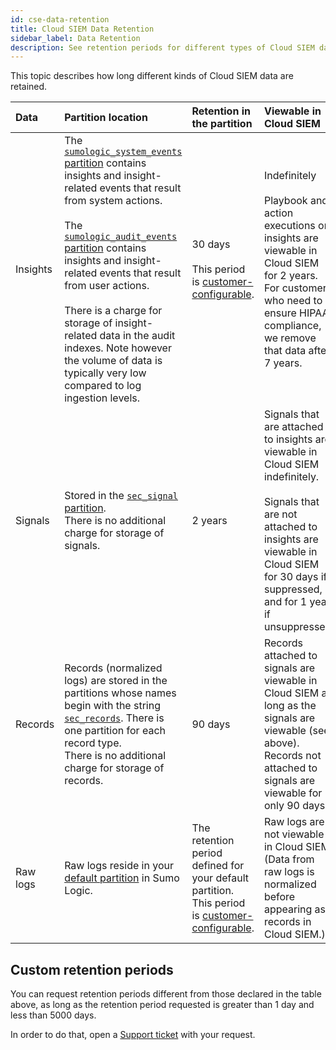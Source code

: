 ```yaml
---
id: cse-data-retention
title: Cloud SIEM Data Retention
sidebar_label: Data Retention
description: See retention periods for different types of Cloud SIEM data.
---
```



This topic describes how long different kinds of Cloud SIEM data are retained.

| Data | Partition location   | Retention in the partition | Viewable in Cloud SIEM|
| :-- | :-- | :-- | :-- |
| Insights    | The [`sumologic_system_events` partition](/docs/cse/administration/cse-audit-logging/) contains insights and insight-related events that result from system actions. <br/><br/> The [`sumologic_audit_events` partition](/docs/cse/administration/cse-audit-logging/) contains insights and insight-related events that result from user actions. <br/><br/>There is a charge for storage of insight-related data in the audit indexes. Note however the volume of data is typically very low compared to log ingestion levels. | 30 days<br/><br/>This period is [customer-configurable](/docs/manage/partitions/manage-indexes-variable-retention). | Indefinitely <br/><br/>Playbook and action executions on insights are viewable in Cloud SIEM for 2 years. For customers who need to ensure HIPAA compliance, we remove that data after 7 years. |
| Signals     | Stored in the [`sec_signal` partition](/docs/cse/records-signals-entities-insights/search-cse-records-in-sumo/#partition-for-cloud-siem-signals).<br/>There is no additional charge for storage of signals.   | 2 years  |  Signals that are attached to insights are viewable in Cloud SIEM indefinitely. <br/><br/>Signals that are not attached to insights are viewable in Cloud SIEM for 30 days if suppressed, and for 1 year if unsuppressed. |
| Records | Records (normalized logs) are stored in the partitions whose names begin with the string [`sec_records`](/docs/cse/records-signals-entities-insights/search-cse-records-in-sumo). There is one partition for each record type. <br/>There is no additional charge for storage of records.| 90 days | Records attached to signals are viewable in Cloud SIEM as long as the signals are viewable (see above). Records not attached to signals are viewable for only 90 days. |
| Raw logs | Raw logs reside in your [default partition](/docs/manage/partitions/run-search-against-partition/#search-the-default-partition) in Sumo Logic. | The retention period defined for your default partition. This period is [customer-configurable](/docs/manage/partitions/manage-indexes-variable-retention).  | Raw logs are not viewable in Cloud SIEM. (Data from raw logs is normalized before appearing as records in Cloud SIEM.) |

## Custom retention periods

You can request retention periods different from those declared in the table above, as long as the retention period requested is greater than 1 day and less than 5000 days.

In order to do that, open a [Support ticket](/docs/get-started/help#support) with your request.